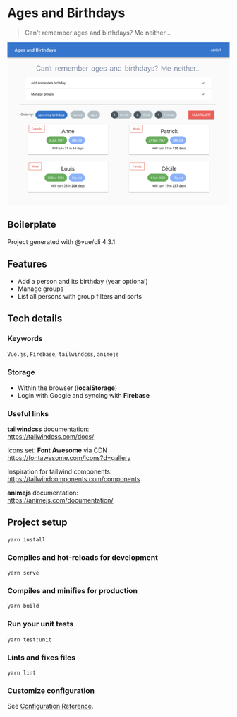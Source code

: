 # Ages and Birthdays

> Can't remember ages and birthdays? Me neither...

![Alt text](screenshot-readme.png?raw=true 'App screenshot')

## Boilerplate

Project generated with @vue/cli 4.3.1.

## Features

- Add a person and its birthday (year optional)
- Manage groups
- List all persons with group filters and sorts

## Tech details

### Keywords

`Vue.js`, `Firebase`, `tailwindcss`, `animejs`

### Storage

- Within the browser (**localStorage**)
- Login with Google and syncing with **Firebase**

### Useful links

**tailwindcss** documentation:  
https://tailwindcss.com/docs/

Icons set: **Font Awesome** via CDN  
https://fontawesome.com/icons?d=gallery

Inspiration for tailwind components:  
https://tailwindcomponents.com/components

**animejs** documentation:  
https://animejs.com/documentation/

## Project setup

```
yarn install
```

### Compiles and hot-reloads for development

```
yarn serve
```

### Compiles and minifies for production

```
yarn build
```

### Run your unit tests

```
yarn test:unit
```

### Lints and fixes files

```
yarn lint
```

### Customize configuration

See [Configuration Reference](https://cli.vuejs.org/config/).
